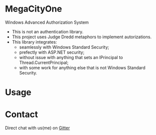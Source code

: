 # MegaCityOne
Windows Advanced Authorization System

* This is not an authentication library.
* This project uses Judge Dredd metaphors to implement autorizations.
* This library integrates:
    * seamlessly with Windows Standard Security;
    * prefectly with ASP.NET security;
    * without issue with anything that sets an IPrincipal to Thread.CurrentPrincipal;
    * with some work for anything else that is not Windows Standard Security.

# Usage


# Contact

Direct chat with us(me) on [Gitter](https://gitter.im/formix/MegaCityOne)
